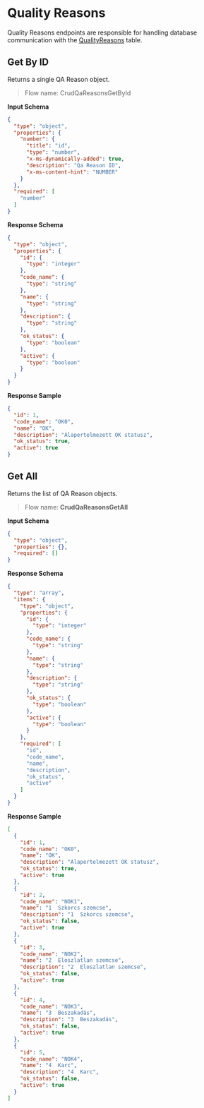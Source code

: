 # Quality Reasons

Quality Reasons endpoints are responsible for handling database communication
with the [QualityReasons](TableQaReasons.md) table.

## Get By ID

Returns a single QA Reason object.

> Flow name: CrudQaReasonsGetById

**Input Schema**

```json
{
  "type": "object",
  "properties": {
    "number": {
      "title": "id",
      "type": "number",
      "x-ms-dynamically-added": true,
      "description": "Qa Reason ID",
      "x-ms-content-hint": "NUMBER"
    }
  },
  "required": [
    "number"
  ]
}
```

**Response Schema**

```json
{
  "type": "object",
  "properties": {
    "id": {
      "type": "integer"
    },
    "code_name": {
      "type": "string"
    },
    "name": {
      "type": "string"
    },
    "description": {
      "type": "string"
    },
    "ok_status": {
      "type": "boolean"
    },
    "active": {
      "type": "boolean"
    }
  }
}
```

**Response Sample**

```json
{
  "id": 1,
  "code_name": "OK0",
  "name": "OK",
  "description": "Alapertelmezett OK statusz",
  "ok_status": true,
  "active": true
}
```

## Get All

Returns the list of QA Reason objects.

> Flow name: **CrudQaReasonsGetAll**

**Input Schema**

```json
{
  "type": "object",
  "properties": {},
  "required": []
}
```

**Response Schema**

```json
{
  "type": "array",
  "items": {
    "type": "object",
    "properties": {
      "id": {
        "type": "integer"
      },
      "code_name": {
        "type": "string"
      },
      "name": {
        "type": "string"
      },
      "description": {
        "type": "string"
      },
      "ok_status": {
        "type": "boolean"
      },
      "active": {
        "type": "boolean"
      }
    },
    "required": [
      "id",
      "code_name",
      "name",
      "description",
      "ok_status",
      "active"
    ]
  }
}
```

**Response Sample**

```json
[
  {
    "id": 1,
    "code_name": "OK0",
    "name": "OK",
    "description": "Alapertelmezett OK statusz",
    "ok_status": true,
    "active": true
  },
  {
    "id": 2,
    "code_name": "NOK1",
    "name": "1  Szkorcs szemcse",
    "description": "1  Szkorcs szemcse",
    "ok_status": false,
    "active": true
  },
  {
    "id": 3,
    "code_name": "NOK2",
    "name": "2  Eloszlatlan szemcse",
    "description": "2  Eloszlatlan szemcse",
    "ok_status": false,
    "active": true
  },
  {
    "id": 4,
    "code_name": "NOK3",
    "name": "3  Beszakadás",
    "description": "3  Beszakadás",
    "ok_status": false,
    "active": true
  },
  {
    "id": 5,
    "code_name": "NOK4",
    "name": "4  Karc",
    "description": "4  Karc",
    "ok_status": false,
    "active": true
  }
]
```